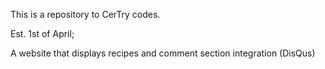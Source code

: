 This is a repository to CerTry codes.

Est. 1st of April;

A website that displays recipes and comment section integration (DisQus)
